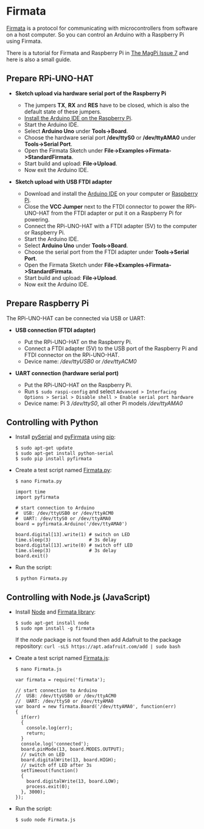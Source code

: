 # Firmata

[Firmata](http://firmata.org) is a protocol for communicating with microcontrollers from software on a host computer.
So you can control an Arduino with a Raspberry Pi using Firmata.

There is a tutorial for Firmata and Raspberry Pi in [The MagPi Issue 7](http://www.themagpi.com/en/issue/7) and here is also a small guide.


## Prepare RPi-UNO-HAT

* **Sketch upload via hardware serial port of the Raspberry Pi**
  * The jumpers **TX**, **RX** and **RES** have to be closed, which is also the default state of these jumpers.
  * [Install the Arduino IDE on the Raspberry Pi](https://github.com/watterott/RPi-UNO-HAT/blob/master/docs/Arduino.md).
  * Start the Arduino IDE.
  * Select **Arduino Uno** under **Tools->Board**.
  * Choose the hardware serial port **/dev/ttyS0** or **/dev/ttyAMA0** under **Tools->Serial Port**.
  * Open the Firmata Sketch under **File->Examples->Firmata->StandardFirmata**.
  * Start build and upload: **File->Upload**.
  * Now exit the Arduino IDE.

* **Sketch upload with USB FTDI adapter**
  * Download and install the [Arduino IDE](http://arduino.cc/en/Main/Software) on your computer or [Raspberry Pi](https://github.com/watterott/RPi-UNO-HAT/blob/master/docs/Arduino.md).
  * Close the **VCC Jumper** next to the FTDI connector to power the RPi-UNO-HAT from the FTDI adapter or put it on a Raspberry Pi for powering. 
  * Connect the RPi-UNO-HAT with a FTDI adapter (5V) to the computer or Raspberry Pi.
  * Start the Arduino IDE.
  * Select **Arduino Uno** under **Tools->Board**.
  * Choose the serial port from the FTDI adapter under **Tools->Serial Port**.
  * Open the Firmata Sketch under **File->Examples->Firmata->StandardFirmata**.
  * Start build and upload: **File->Upload**.
  * Now exit the Arduino IDE.


## Prepare Raspberry Pi

The RPi-UNO-HAT can be connected via USB or UART:

* **USB connection (FTDI adapter)**
  * Put the RPi-UNO-HAT on the Raspberry Pi.
  * Connect a FTDI adapter (5V) to the USB port of the Raspberry Pi and FTDI connector on the RPi-UNO-HAT.
  * Device name: */dev/ttyUSB0* or */dev/ttyACM0*

* **UART connection (hardware serial port)**
  * Put the RPi-UNO-HAT on the Raspberry Pi.
  * Run ```$ sudo raspi-config``` and select ```Advanced > Interfacing Options > Serial > Disable shell > Enable serial port hardware```
  * Device name: Pi 3 */dev/ttyS0*, all other Pi models */dev/ttyAMA0*


## Controlling with Python

* Install [pySerial](http://pyserial.sourceforge.net) and [pyFirmata](https://github.com/tino/pyFirmata) using [pip](http://www.pip-installer.org/en/latest/installing.html):

    ```
    $ sudo apt-get update
    $ sudo apt-get install python-serial
    $ sudo pip install pyfirmata
    ```

* Create a test script named [Firmata.py](https://github.com/watterott/RPi-UNO-HAT/raw/master/docs/Firmata.py):

    ```
    $ nano Firmata.py
    ```
    ```
    import time
    import pyfirmata
    
    # start connection to Arduino
    #  USB: /dev/ttyUSB0 or /dev/ttyACM0
    #  UART: /dev/ttyS0 or /dev/ttyAMA0
    board = pyfirmata.Arduino('/dev/ttyAMA0')
    
    board.digital[13].write(1) # switch on LED
    time.sleep(3)              # 3s delay
    board.digital[13].write(0) # switch off LED
    time.sleep(3)              # 3s delay
    board.exit()
    ```

* Run the script:

    ```
    $ python Firmata.py
    ```


## Controlling with Node.js (JavaScript)

* Install [Node](http://elinux.org/Node.js_on_RPi) and [Firmata library](https://npmjs.org/package/firmata):

    ```
    $ sudo apt-get install node
    $ sudo npm install -g firmata
    ```
    If the *node* package is not found then add Adafruit to the package repository:
    ```curl -sLS https://apt.adafruit.com/add | sudo bash```

* Create a test script named [Firmata.js](https://github.com/watterott/RPi-UNO-HAT/raw/master/docs/Firmata.js):

    ```
    $ nano Firmata.js
    ```
    ```
    var firmata = require('firmata');
    
    // start connection to Arduino
    //  USB: /dev/ttyUSB0 or /dev/ttyACM0
    //  UART: /dev/ttyS0 or /dev/ttyAMA0
    var board = new firmata.Board('/dev/ttyAMA0', function(err)
    {
      if(err)
      {
        console.log(err);
        return;
      }
      console.log('connected');
      board.pinMode(13, board.MODES.OUTPUT);
      // switch on LED
      board.digitalWrite(13, board.HIGH);
      // switch off LED after 3s
      setTimeout(function()
      {
        board.digitalWrite(13, board.LOW);
        process.exit(0);
      }, 3000);
    });
    ```

* Run the script:

    ```
    $ sudo node Firmata.js
    ```
